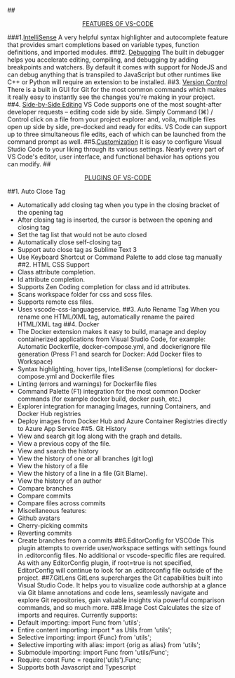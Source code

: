 ##<u><p align="center">FEATURES OF VS-CODE</p></u>
###1.<U>IntelliSense</U>
A very helpful syntax highlighter and autocomplete feature that provides smart completions based on variable types, function definitions, and imported modules.
###2. <U>Debugging</U>
The built in debugger helps you accelerate editing, compiling, and debugging by adding breakpoints and watchers. By default it comes with support for NodeJS and can debug anything that is transpiled to JavaScript but other runtimes like C++ or Python will require an extension to be installed.
##3. <U>Version Control</U>
There is a built in GUI for Git for the most common commands which makes it really easy to instantly see the changes you're making in your project.
##4. <U>Side-by-Side Editing</U>
VS Code supports one of the most sought-after developer requests – editing code side by side. Simply Command (⌘) / Control click on a file from your project explorer and, voila, multiple files open up side by side, pre-docked and ready for edits. VS Code can support up to three simultaneous file edits, each of which can be launched from the command prompt as well.
##5.<U>Customization</U>
It is easy to configure Visual Studio Code to your liking through its various settings. Nearly every part of VS Code's editor, user interface, and functional behavior has options you can modify.
##<u><p align="center">PLUGINS OF VS-CODE</p></u>
##1. Auto Close Tag
* Automatically add closing tag when you type in the closing bracket of the opening tag
* After closing tag is inserted, the cursor is between the opening and closing tag
* Set the tag list that would not be auto closed
* Automatically close self-closing tag
* Support auto close tag as Sublime Text 3
* Use Keyboard Shortcut or Command Palette to add close tag manually
##2. HTML CSS Support
* Class attribute completion.
* Id attribute completion.
* Supports Zen Coding completion for class and id attributes.
* Scans workspace folder for css and scss files.
* Supports remote css files.
* Uses vscode-css-languageservice.
##3. Auto Rename Tag
When you rename one HTML/XML tag, automatically rename the paired HTML/XML tag
##4. Docker
* The Docker extension makes it easy to build, manage and deploy containerized applications from Visual Studio Code, for example:
Automatic Dockerfile, docker-compose.yml, and .dockerignore file generation (Press F1 and search for Docker: Add Docker files to Workspace)
* Syntax highlighting, hover tips, IntelliSense (completions) for docker-compose.yml and Dockerfile files
* Linting (errors and warnings) for Dockerfile files
* Command Palette (F1) integration for the most common Docker commands (for example docker build, docker push, etc.)
* Explorer integration for managing Images, running Containers, and Docker Hub registries
* Deploy images from Docker Hub and Azure Container Registries directly to Azure App Service
##5. Git History
* View and search git log along with the graph and details.
* View a previous copy of the file.
* View and search the history
* View the history of one or all branches (git log)
* View the history of a file
* View the history of a line in a file (Git Blame).
* View the history of an author
* Compare branches
* Compare commits
* Compare files across commits
* Miscellaneous features:
* Github avatars
* Cherry-picking commits
* Reverting commits
* Create branches from a commits
##6.EditorConfig for VSCOde
This plugin attempts to override user/workspace settings with settings found in .editorconfig files. No additional or vscode-specific files are required. As with any EditorConfig plugin, if root=true is not specified, EditorConfig will continue to look for an .editorconfig file outside of the project.
##7.GitLens
GitLens supercharges the Git capabilities built into Visual Studio Code. It helps you to visualize code authorship at a glance via Git blame annotations and code lens, seamlessly navigate and explore Git repositories, gain valuable insights via powerful comparison commands, and so much more.
##8.Image Cost
Calculates the size of imports and requires. Currently supports:
* Default importing: import Func from 'utils';
* Entire content importing: import * as Utils from 'utils';
* Selective importing: import {Func} from 'utils';
* Selective importing with alias: import {orig as alias} from 'utils';
* Submodule importing: import Func from 'utils/Func';
* Require: const Func = require('utils').Func;
* Supports both Javascript and Typescript